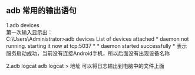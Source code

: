 
## adb 常用的输出语句

1.adb devices   
第一次输入显示出：  
    C:\Users\Administrator>adb devices
    List of devices attached
    * daemon not running. starting it now at tcp:5037 *
    * daemon started successfully *
表示服务启动成功，当前没有连接Android手机，所以后面没有出现设备名称  

2.adb logcat
adb logcat > 地址     可以将日志输出到电脑中的文件上面
